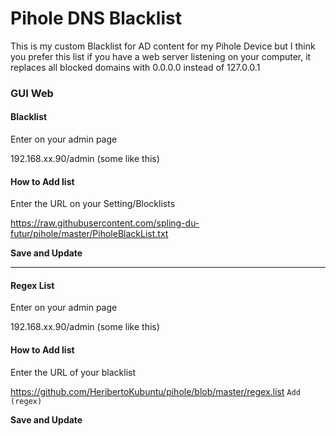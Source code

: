 # Pihole DNS Blacklist
This is my custom Blacklist for AD content for my Pihole Device but I think you prefer this list if you have a web server listening on your computer, it replaces all blocked domains with 0.0.0.0 instead of 127.0.0.1

### GUI Web

#### Blacklist

Enter on your admin page

192.168.xx.90/admin (some like this)

#### How to Add list

Enter the URL on your Setting/Blocklists

https://raw.githubusercontent.com/spling-du-futur/pihole/master/PiholeBlackList.txt

**Save and Update**

------

#### Regex List

Enter on your admin page

192.168.xx.90/admin (some like this)

#### How to Add list

Enter the URL of your blacklist

https://github.com/HeribertoKubuntu/pihole/blob/master/regex.list <code>Add (regex)</code>

**Save and Update**
